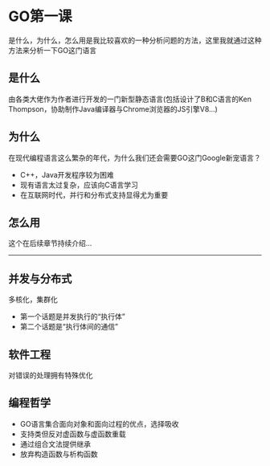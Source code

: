 # GO第一课

是什么，为什么，怎么用是我比较喜欢的一种分析问题的方法，这里我就通过这种方法来分析一下GO这门语言

## 是什么

由各类大佬作为作者进行开发的一门新型静态语言(包括设计了B和C语言的Ken Thompson，协助制作Java编译器与Chrome浏览器的JS引擎V8...)

## 为什么

在现代编程语言这么繁杂的年代，为什么我们还会需要GO这门Google新宠语言？

- C++，Java开发程序较为困难
- 现有语言太过复杂，应该向C语言学习
- 在互联网时代，并行和分布式支持显得尤为重要

## 怎么用

这个在后续章节持续介绍...

---

## 并发与分布式

多核化，集群化

- 第一个话题是并发执行的“执行体”
- 第二个话题是“执行体间的通信”

## 软件工程

对错误的处理拥有特殊优化

## 编程哲学

- GO语言集合面向对象和面向过程的优点，选择吸收
- 支持类但反对虚函数与虚函数重载
- 通过组合文法提供继承
- 放弃构造函数与析构函数
